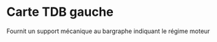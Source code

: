 Carte TDB gauche
================

Fournit un support mécanique au bargraphe indiquant le régime moteur
